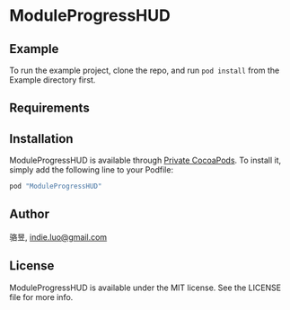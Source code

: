 # ModuleProgressHUD

## Example

To run the example project, clone the repo, and run `pod install` from the Example directory first.

## Requirements

## Installation

ModuleProgressHUD is available through [Private CocoaPods](https://github.com/blodely/LYSpecs). To install
it, simply add the following line to your Podfile:

```ruby
pod "ModuleProgressHUD"
```

## Author

骆昱, indie.luo@gmail.com

## License

ModuleProgressHUD is available under the MIT license. See the LICENSE file for more info.

